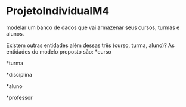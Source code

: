 # ProjetoIndividualM4

modelar um banco de dados que vai armazenar seus cursos, turmas e alunos.

Existem outras entidades além dessas três (curso, turma, aluno)?
As entidades do modelo proposto são:
*curso

*turma

*disciplina

*aluno

*professor


